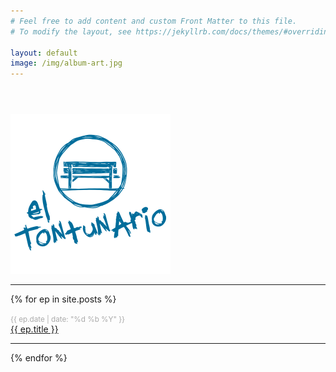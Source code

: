 ```yaml
---
# Feel free to add content and custom Front Matter to this file.
# To modify the layout, see https://jekyllrb.com/docs/themes/#overriding-theme-defaults

layout: default
image: /img/album-art.jpg
---
```


<div class="has-text-centered">
  <img src="/img/logo-big.png" width="256" height="256" style="margin-top: 3em"/>
  <hr/>
  {% for ep in site.posts %}
    <div>
      <p>
        <small style="color: #aaa">{{ ep.date | date: "%d %b %Y" }}</small><br/>
        <a href="{{ ep.mp3 }}" target="_blank">{{ ep.title }}</a>
      </p>
      <!-- <audio controls>
        <source src="{{ ep.mp3 }}" type="audio/ogg">
      </audio> -->
      <!-- <p class="is-size-7">
        <a href="{{ ep.mp3 }}" target="_blank">Descargar</a>
      </p> -->
      <hr/>
    </div>
  {% endfor %}
</div>
